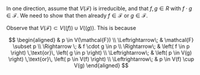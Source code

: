 
In one direction, assume that $V(\mathcal{F})$ is irreducible, and that $f,g \in R$ with $f \cdot g \in \mathcal{F}$. We need to show that then already $f \in \mathcal{F}$ or $g \in \mathcal{F}$. 

Observe that $V(\mathcal{F}) \subset V((f)) \cup V((g))$. This is because 

$$
  \begin{aligned}
    & p \in V(\mathcal{F})
    \\
    \Leftrightarrow\;
    &
    \mathcal{F} \subset p
    \\
    \Rightarrow \;
    &
    f \cdot g \in p
    \\
    \Rightarrow\;
    &
    \left(
      f \in p
    \right)
    \,\text{or}\,
    \left(
      g \in p
    \right)
    \\
    \Leftrightarrow\;
    &
    \left(
      p \in V(g)
    \right)
    \,\text{or}\,
    \left(
      p \in V(f) 
    \right)
    \\
    \Leftrightarrow\;
    &
    p \in V(f) \cup V(g)
  \end{aligned}
$$